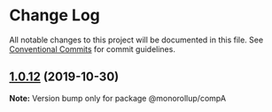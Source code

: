 # Change Log

All notable changes to this project will be documented in this file.
See [Conventional Commits](https://conventionalcommits.org) for commit guidelines.

## [1.0.12](https://github.com/abernier/monorollup/compare/@monorollup/compA@1.0.9...@monorollup/compA@1.0.12) (2019-10-30)

**Note:** Version bump only for package @monorollup/compA
